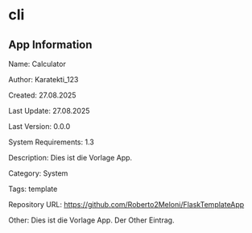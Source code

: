# cli

## App Information

Name: Calculator

Author: Karatekti_123

Created: 27.08.2025

Last Update: 27.08.2025

Last Version: 0.0.0

System Requirements: 1.3

Description: Dies ist die Vorlage App.

Category: System

Tags: template

Repository URL: https://github.com/Roberto2Meloni/FlaskTemplateApp

Other: Dies ist die Vorlage App. Der Other Eintrag.
